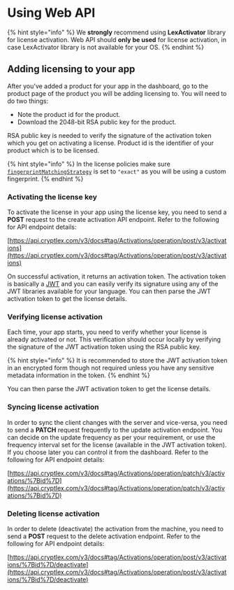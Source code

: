 # Using Web API

{% hint style="info" %}
We **strongly** recommend using **LexActivator** library for license activation. Web API should **only be used** for license activation, in case LexActivator library is not available for your OS.&#x20;
{% endhint %}

## Adding licensing to your app

After you've added a product for your app in the dashboard, go to the product page of the product you will be adding licensing to. You will need to do two things:

* Note the product id for the product.
* Download the 2048-bit RSA public key for the product.

RSA public key is needed to verify the signature of the activation token which you get on activating a license. Product id is the identifier of your product which is to be licensed.

{% hint style="info" %}
In the license policies make sure [`fingerprintMatchingStrategy`](https://docs.cryptlex.com/license-management/license-policies#fingerprint-matching-strategy) is set to `"exact"` as you will be using a custom fingerprint.
{% endhint %}

### Activating the license key

To activate the license in your app using the license key, you need to send a **POST** request to the create activation API endpoint. Refer to the following for API endpoint details:

[https://api.cryptlex.com/v3/docs#tag/Activations/operation/post/v3/activations](https://api.cryptlex.com/v3/docs#tag/Activations/operation/post/v3/activations)

On successful activation, it returns an activation token. The activation token is basically a [JWT](https://jwt.io/) and you can easily verify its signature using any of the JWT libraries available for your language. You can then parse the JWT activation token to get the license details.

### Verifying license activation

Each time, your app starts, you need to verify whether your license is already activated or not. This verification should occur locally by verifying the signature of the JWT activation token using the RSA public key.&#x20;

{% hint style="info" %}
It is recommended to store the JWT activation token in an encrypted form though not required unless you have any sensitive metadata information in the token.
{% endhint %}

You can then parse the JWT activation token to get the license details.

### Syncing license activation

In order to sync the client changes with the server and vice-versa, you need to send a **PATCH** request frequently to the update activation endpoint. You can decide on the update frequency as per your requirement, or use the frequency interval set for the license (available in the JWT activation token). If you choose later you can control it from the dashboard. Refer to the following for API endpoint details:

[https://api.cryptlex.com/v3/docs#tag/Activations/operation/patch/v3/activations/%7Bid%7D](https://api.cryptlex.com/v3/docs#tag/Activations/operation/patch/v3/activations/%7Bid%7D)

### Deleting license activation

In order to delete (deactivate) the activation from the machine, you need to send a **POST** request to the delete activation endpoint. Refer to the following for API endpoint details:

[https://api.cryptlex.com/v3/docs#tag/Activations/operation/post/v3/activations/%7Bid%7D/deactivate](https://api.cryptlex.com/v3/docs#tag/Activations/operation/post/v3/activations/%7Bid%7D/deactivate)
